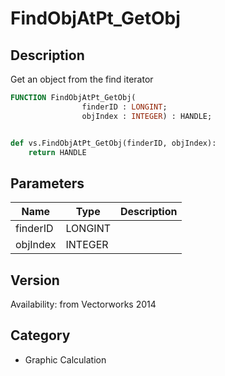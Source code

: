 # FindObjAtPt_GetObj

## Description
Get an object from the find iterator

```pascal
FUNCTION FindObjAtPt_GetObj(
				finderID : LONGINT;
				objIndex : INTEGER) : HANDLE;
```

```python

def vs.FindObjAtPt_GetObj(finderID, objIndex):
    return HANDLE
```

## Parameters
|Name|Type|Description|
|---|---|---|
|finderID|LONGINT||
|objIndex|INTEGER||

## Version
Availability: from Vectorworks 2014
## Category
* Graphic Calculation

